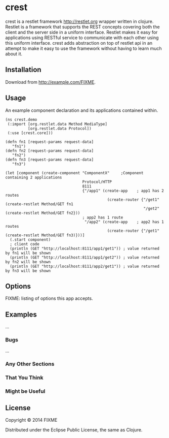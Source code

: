 # crest

crest is a restlet framework http://restlet.org wrapper written in clojure. Restlet is a framework that supports the REST concepts covering both the client and the server side in a uniform interface. Restlet makes it easy for applications using RESTful service to communicate with each other using this uniform interface. crest adds abstraction on top of restlet api in an attempt to make it easy to use the framework without having to learn much about it.   

## Installation

Download from http://example.com/FIXME.

## Usage

An example component declaration and its applications contained within.
```
(ns crest.demo
 (:import [org.restlet.data Method MediaType]
          [org.restlet.data Protocol])
 (:use [crest.core]))

(defn fn1 [request-params request-data]
   "fn1")
(defn fn2 [request-params request-data]
   "fn2")
(defn fn3 [request-params request-data]
   "fn3")

(let [component (create-component "ComponentX"     ;Component containing 2 applications
                                  Protocol/HTTP
                                  8111
                                  {"/app1" (create-app    ; app1 has 2 routes
                                             (create-router {"/get1" (create-restlet Method/GET fn1
                                                             "/get2" (create-restlet Method/GET fn2}))
                                  ; app2 has 1 route
                                   "/app2" (create-app    ; app2 has 1 routes
                                             (create-router {"/get1" (create-restlet Method/GET fn3)}))]
  (.start component)
  ; client code
  (println (GET "http://localhost:8111/app1/get1")) ; value returned by fn1 will be shown
  (println (GET "http://localhost:8111/app1/get2")) ; value returned by fn2 will be shown
  (println (GET "http://localhost:8111/app2/get1")) ; value returned by fn3 will be shown
```
  
                                          
  

## Options

FIXME: listing of options this app accepts.

## Examples

...

### Bugs

...

### Any Other Sections
### That You Think
### Might be Useful

## License

Copyright © 2014 FIXME

Distributed under the Eclipse Public License, the same as Clojure.
